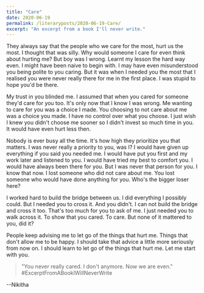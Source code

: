 ```yaml
---
title: "Care"
date: 2020-06-19
permalink: /literaryposts/2020-06-19-Care/
excerpt: "An excerpt from a book I'll never write."
---
```


They always say that the people who we care for the most, hurt us the most. I thought that was silly. Why would someone I care for even think about hurting me? But boy was I wrong. Learnt my lesson the hard way even. I might have been naive to begin with. I may have even misunderstood you being polite to you caring. But it was when I needed you the most that I realised you were never really there for me in the first place. I was stupid to hope you'd be there.

My trust in you blinded me. I assumed that when you cared for someone they'd care for you too. It's only now that I know I was wrong. Me wanting to care for you was a choice I made. You choosing to not care about me was a choice you made. I have no control over what you choose. I just wish I knew you didn't choose me sooner so I didn't invest so much time in you. It would have even hurt less then. 

Nobody is ever busy all the time. It's how high they prioritize you that matters. I was never really a priority to you, was I?  I would have given up everything if you said you needed me. I would have put you first and my work later and listened to you. I would have tried my best to comfort you. I would have always been there for you. But I was never that person for you. I know that now. I lost someone who did not care about me. You lost someone who would have done anything for you. Who's the bigger loser here? 

I worked hard to build the bridge between us. I did everything I possibly could. But I needed you to cross it. And you didn't. I can not build the bridge and cross it too. That's too much for you to ask of me. I just needed you to walk across it. To show that you cared. To care. But none of it mattered to you, did it? 

People keep advising me to let go of the things that hurt me. Things that don't allow me to be happy. I should take that advice a little more seriously from now on. I should learn to let go of the things that hurt me. Let me start with you. 

> "You never really cared. I don't anymore. Now we are even." #ExcerptFromABookIWillNeverWrite

--Nikitha